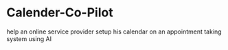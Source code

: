 # Calender-Co-Pilot
help an online service provider setup his calendar on an appointment  taking system using AI
